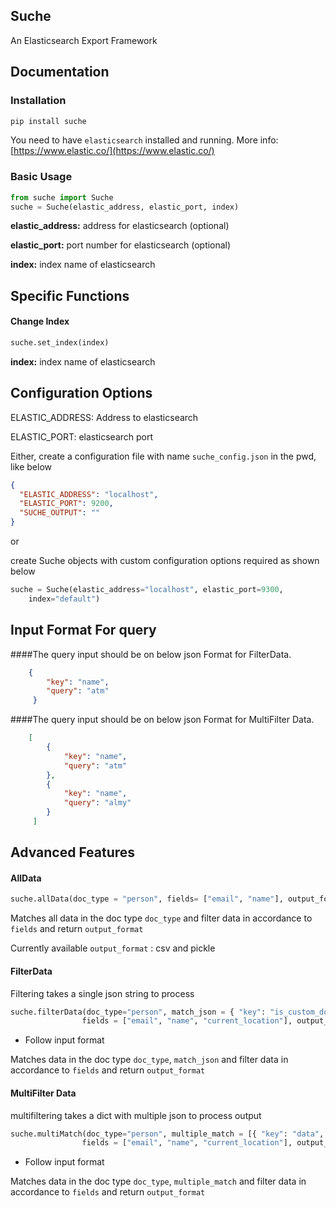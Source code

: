 Suche
------

An Elasticsearch Export Framework
 
## Documentation

### Installation

```bash
pip install suche
```

You need to have ```elasticsearch``` installed and running. 
More info: [https://www.elastic.co/](https://www.elastic.co/) 
    
### Basic Usage

```python
from suche import Suche
suche = Suche(elastic_address, elastic_port, index)
```
**elastic_address:** address for elasticsearch (optional)

**elastic_port:** port number for elasticsearch (optional)

**index:** index name of elasticsearch


## Specific Functions

#### Change Index
```python
suche.set_index(index)
```
**index:** index name of elasticsearch


## Configuration Options


ELASTIC_ADDRESS: Address to elasticsearch

ELASTIC_PORT:  elasticsearch port

Either, create a configuration file with name ```suche_config.json``` 
in the pwd, like below

```json
{
  "ELASTIC_ADDRESS": "localhost",
  "ELASTIC_PORT": 9200,
  "SUCHE_OUTPUT": ""
}
```

or

create Suche objects with custom configuration options required 
as shown below

```python
suche = Suche(elastic_address="localhost", elastic_port=9300, 
    index="default")
```

## Input Format For query

####The query input should be on below json Format for FilterData.

```json
    {
        "key": "name",
        "query": "atm"
     }

```

####The query input should be on below json Format for MultiFilter Data.

```json
    [
        {
            "key": "name",
            "query": "atm"
        },
        {
            "key": "name",
            "query": "almy"
        }
     ]


```

## Advanced Features

#### AllData

```python
suche.allData(doc_type = "person", fields= ["email", "name"], output_format= 'csv')
```
Matches all data in the doc type ```doc_type``` and filter data 
in accordance to ```fields``` and return  ```output_format```

Currently available ```output_format``` : csv and pickle

#### FilterData

Filtering takes a single json string to process

```python
suche.filterData(doc_type="person", match_json = { "key": "is_custom_domain", "query": "false" }, 
                fields = ["email", "name", "current_location"], output_format= 'pkl')
```
* Follow input format

Matches data in the doc type ```doc_type```, ```match_json``` and filter data 
in accordance to ```fields``` and return ```output_format```


#### MultiFilter Data

multifiltering takes a dict with multiple json to process output

```python
suche.multiMatch(doc_type="person", multiple_match = [{ "key": "data", "query": "false" }, { "key": "country", "query": "India" }],
                fields = ["email", "name", "current_location"], output_format= 'pkl')
```
* Follow input format

Matches data in the doc type ```doc_type```, ```multiple_match``` and filter data 
in accordance to ```fields``` and return ```output_format```
